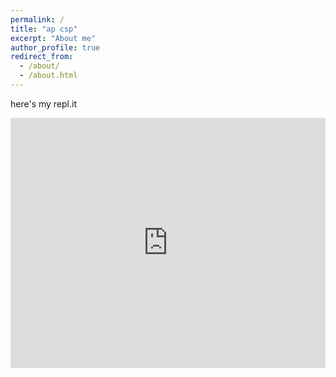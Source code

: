 ```yaml
---
permalink: /
title: "ap csp"
excerpt: "About me"
author_profile: true
redirect_from: 
  - /about/
  - /about.html
---
```


here's my repl.it
<iframe height="400px" width="100%" src="https://repl.it/@YunusBekirov/Python-Wiki-Chat-Bot?lite=true" scrolling="no" frameborder="no" allowtransparency="true" allowfullscreen="true" sandbox="allow-forms allow-pointer-lock allow-popups allow-same-origin allow-scripts allow-modals"></iframe>


